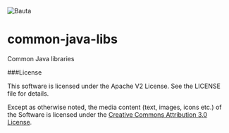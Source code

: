 ![Bauta](https://lh3.googleusercontent.com/-tQ9HsHXE7Zc/Ut-cvL0K3FI/AAAAAAAABmo/2ltSbdPUGLw/w718-h303-no/bauta.jpg)

common-java-libs
================

Common Java libraries

###License

This software is licensed under the Apache V2 License. See the LICENSE file for details.

Except as otherwise noted, the media content (text, images, icons etc.) of the Software is licensed under the [Creative Commons Attribution 3.0 License](http://creativecommons.org/licenses/by/3.0/).
